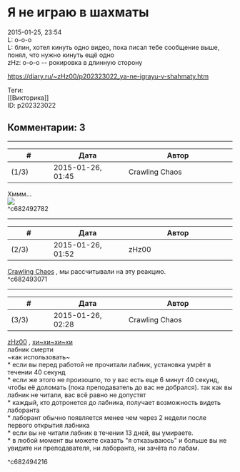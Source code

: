 Я не играю в шахматы
====================

  
2015-01-25, 23:54  
 L: о-о-о   
 L: блин, хотел кинуть одно видео, пока писал тебе сообщение выше, понял, что нужно кинуть ещё одно   
 zHz: о-о-о -- рокировка в длинную сторону   
  
<https://diary.ru/~zHz00/p202323022_ya-ne-igrayu-v-shahmaty.htm>  
  
Теги:  
[[Викторика]]  
ID: p202323022  


Комментарии: 3
--------------

  


---



|         #         |              Дата              |                     Автор                     |           ID           |
| --- | --- | --- | --- |
| (1/3) | 2015-01-26, 01:45 | Crawling Chaos | c682492782 |

  
 Хммм...   
 ![](http://www.renders-graphiques.fr/image/upload/normal/Logo_L.png)   
 ^c682492782

---



|         #         |              Дата              |                     Автор                     |           ID           |
| --- | --- | --- | --- |
| (2/3) | 2015-01-26, 01:52 | zHz00 | c682493071 |

  
  [Crawling Chaos](http://degozaru.diary.ru "de gozaru")  , мы рассчитывали на эту реакцию.   
 ^c682493071

---



|         #         |              Дата              |                     Автор                     |           ID           |
| --- | --- | --- | --- |
| (3/3) | 2015-01-26, 02:28 | Crawling Chaos | c682494216 |

  
  [zHz00](https://zHz00.diary.ru "Untitled")  ,  [хи~хи~хи~хи](https://zHz00.diary.ru/p202323022.htm?index=1#linkmore202323022m1)      
 лабник смерти   
 ~как использовать~   
 \* если вы перед работой не прочитали лабник, установка умрёт в течении 40 секунд   
 \* если же этого не произошло, то у вас есть еще 6 минут 40 секунд, чтобы её доломать (пока преподаватель до вас не добрался). так как вы лабник не читали, вас всё равно не допустят   
 \* каждый, кто дотронется до лабника, получает возможность видеть лаборанта   
 \* лаборант обычно появляется менее чем через 2 недели после первого открытия лабника   
 \* если вы не читали лабник в течении 13 дней, вы умираете.   
 \* в любой момент вы можете сказать "я отказываюсь" и больше вы не увидите ни преподавателя, ни лаборанта, ни зачёта по лабам.   
     
 ^c682494216
